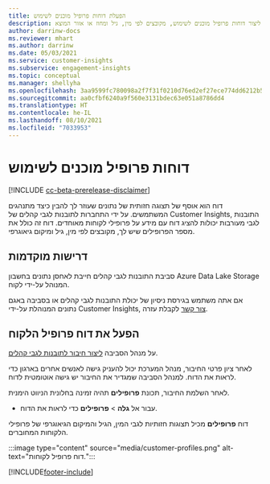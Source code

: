 ```yaml
---
title: הפעלת דוחות פרופיל מוכנים לשימוש
description: כיצד ליצור דוחות פרופיל מוכנים לשימוש, מקובצים לפי מין, גיל ומחוז או אזור המוצא.
author: darrinw-docs
ms.reviewer: mhart
ms.author: darrinw
ms.date: 05/03/2021
ms.service: customer-insights
ms.subservice: engagement-insights
ms.topic: conceptual
ms.manager: shellyha
ms.openlocfilehash: 3aa9599fc780098a2f7f31f0210d76ed2ef27ece774dd6212b5cb2a599ad537e
ms.sourcegitcommit: aa0cfbf6240a9f560e3131bdec63e051a8786dd4
ms.translationtype: HT
ms.contentlocale: he-IL
ms.lasthandoff: 08/10/2021
ms.locfileid: "7033953"
---
```

# <a name="out-of-box-profile-reports"></a>דוחות פרופיל מוכנים לשימוש

[!INCLUDE [cc-beta-prerelease-disclaimer](includes/cc-beta-prerelease-disclaimer.md)]

דוח הוא אוסף של תצוגה חזותית של נתונים שעוזר לך להבין כיצד מתנהגים המשתמשים. על ידי התחברות לתובנות לגבי קהלים של Customer Insights, התובנות לגבי מעורבות יכולות להציג דוח עם מידע על פרופילי לקוחות מאוחדים. דוח זה כולל את מספר הפרופילים שיש לך, מקובצים לפי מין, גיל ומיקום גיאוגרפי.

## <a name="prerequisites"></a>דרישות מוקדמות

סביבת התובנות לגבי קהלים חייבת לאחסן נתונים בחשבון Azure Data Lake Storage המנוהל על-ידי לקוח.

אם אתה משתמש בגירסת ניסיון של יכולת התובנות לגבי קהלים או בסביבה באגם נתונים המנוהלת על-ידי Customer Insights, [צור קשר](https://go.microsoft.com/fwlink/?linkid=2145734) לקבלת עזרה.  


## <a name="enable-the-customer-profile-report"></a>הפעל את דוח פרופיל הלקוח

על מנהל הסביבה [ליצור חיבור לתובנות לגבי קהלים](configure-connections.md).

לאחר ציון פרטי החיבור, מנהל המערכת יכול להעניק גישה לאנשים אחרים בארגון כדי לראות את הדוח. למנהל הסביבה שמגדיר את החיבור יש גישה אוטומטית לדוח. 

לאחר השלמת החיבור, תכונת **פרופילים** תהיה זמינה בחלונית הניווט הימנית. 

- עבור אל **גלה** > **פרופילים** כדי לראות את הדוח.

דוח **פרופילים** מכיל תצוגות חזותיות לגבי המין, הגיל והמיקום הגיאוגרפי של פרופילי הלקוחות המחוברים.

:::image type="content" source="media/customer-profiles.png" alt-text="דוח פרופיל לקוחות.":::

[!INCLUDE[footer-include](../includes/footer-banner.md)]
